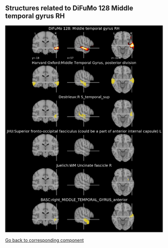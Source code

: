 


## Structures related to DiFuMo 128 Middle temporal gyrus RH

![26](26.jpg "Structures related to DiFuMo 128 Middle temporal gyrus RH")

[Go back to corresponding component](https://parietal-inria.github.io/DiFuMo/128/html/26.html)